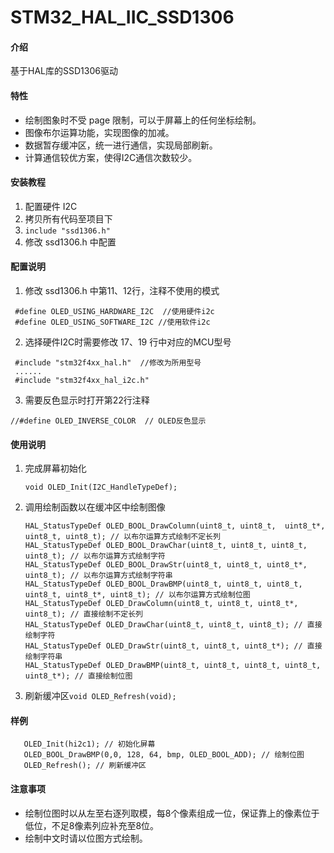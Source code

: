 # STM32_HAL_IIC_SSD1306

#### 介绍
基于HAL库的SSD1306驱动

#### 特性
- 绘制图象时不受 page 限制，可以于屏幕上的任何坐标绘制。
- 图像布尔运算功能，实现图像的加减。
- 数据暂存缓冲区，统一进行通信，实现局部刷新。
- 计算通信较优方案，使得I2C通信次数较少。

#### 安装教程

1.  配置硬件 I2C
2.  拷贝所有代码至项目下
3.  ``include "ssd1306.h"``
4.  修改 ssd1306.h 中配置

#### 配置说明

1.  修改 ssd1306.h 中第11、12行，注释不使用的模式
   ```
    #define OLED_USING_HARDWARE_I2C  //使用硬件i2c
    #define OLED_USING_SOFTWARE_I2C //使用软件i2c
   ```
2.  选择硬件I2C时需要修改 17、19 行中对应的MCU型号
   ```
    #include "stm32f4xx_hal.h"  //修改为所用型号
    ......
    #include "stm32f4xx_hal_i2c.h"
   ```
3.  需要反色显示时打开第22行注释
   ```
   //#define OLED_INVERSE_COLOR  // OLED反色显示
   ```

#### 使用说明

1. 完成屏幕初始化
   ```
   void OLED_Init(I2C_HandleTypeDef);
   ```
2. 调用绘制函数以在缓冲区中绘制图像
    ```
    HAL_StatusTypeDef OLED_BOOL_DrawColumn(uint8_t, uint8_t,  uint8_t*, uint8_t, uint8_t); // 以布尔运算方式绘制不定长列
    HAL_StatusTypeDef OLED_BOOL_DrawChar(uint8_t, uint8_t, uint8_t, uint8_t); // 以布尔运算方式绘制字符
    HAL_StatusTypeDef OLED_BOOL_DrawStr(uint8_t, uint8_t, uint8_t*, uint8_t); // 以布尔运算方式绘制字符串
    HAL_StatusTypeDef OLED_BOOL_DrawBMP(uint8_t, uint8_t, uint8_t, uint8_t, uint8_t*, uint8_t); // 以布尔运算方式绘制位图
    HAL_StatusTypeDef OLED_DrawColumn(uint8_t, uint8_t, uint8_t*, uint8_t); // 直接绘制不定长列
    HAL_StatusTypeDef OLED_DrawChar(uint8_t, uint8_t, uint8_t); // 直接绘制字符
    HAL_StatusTypeDef OLED_DrawStr(uint8_t, uint8_t, uint8_t*); // 直接绘制字符串
    HAL_StatusTypeDef OLED_DrawBMP(uint8_t, uint8_t, uint8_t, uint8_t, uint8_t*); // 直接绘制位图

    ```
3. 刷新缓冲区``void OLED_Refresh(void);``

#### 样例

```
   OLED_Init(hi2c1); // 初始化屏幕
   OLED_BOOL_DrawBMP(0,0, 128, 64, bmp, OLED_BOOL_ADD); // 绘制位图
   OLED_Refresh(); // 刷新缓冲区
```

#### 注意事项

- 绘制位图时以从左至右逐列取模，每8个像素组成一位，保证靠上的像素位于低位，不足8像素列应补充至8位。
- 绘制中文时请以位图方式绘制。